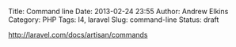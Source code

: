 Title: Command line
Date: 2013-02-24 23:55
Author: Andrew Elkins
Category: PHP
Tags: l4, laravel
Slug: command-line
Status: draft

http://laravel.com/docs/artisan/commands
